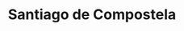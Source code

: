 ---
title: Santiago de Compostela
url: /santiago-de-compostela/
latitude: 42.878
longitude: -8.545
---